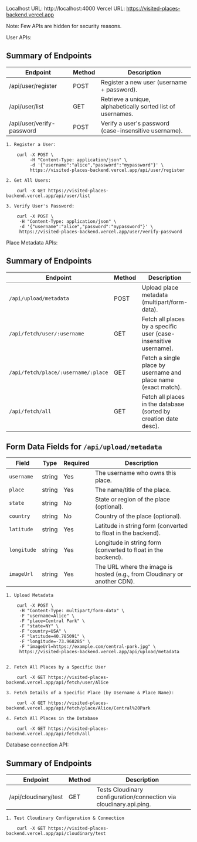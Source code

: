 Localhost URL: http://localhost:4000
Vercel URL: https://visited-places-backend.vercel.app

Note: Few APIs are hidden for security reasons.

User APIs:

## Summary of Endpoints

| Endpoint                      | Method | Description                                                                    |
|------------------------------|--------|--------------------------------------------------------------------------------|
| /api/user/register           | POST   | Register a new user (username + password).                                    |
| /api/user/list               | GET    | Retrieve a unique, alphabetically sorted list of usernames.                   |
| /api/user/verify-password    | POST   | Verify a user's password (case-insensitive username).                          |


	1. Register a User:
		
		curl -X POST \
			 -H "Content-Type: application/json" \
			 -d '{"username":"alice","password":"mypassword"}' \
			 https://visited-places-backend.vercel.app/api/user/register

	2. Get All Users:

		curl -X GET https://visited-places-backend.vercel.app/api/user/list

	3. Verify User's Password:

		curl -X POST \
		 -H "Content-Type: application/json" \
		 -d '{"username":"alice","password":"mypassword"}' \
		 https://visited-places-backend.vercel.app/user/verify-password
	
Place Metadata APIs:

## Summary of Endpoints

| Endpoint                                        | Method | Description                                                                                                              |
|-------------------------------------------------|--------|--------------------------------------------------------------------------------------------------------------------------|
| `/api/upload/metadata`                          | POST   | Upload place metadata (multipart/form-data).                                                                             |
| `/api/fetch/user/:username`                     | GET    | Fetch all places by a specific user (case-insensitive username).                                                         |
| `/api/fetch/place/:username/:place`             | GET    | Fetch a single place by username and place name (exact match).                                                           |
| `/api/fetch/all`                                | GET    | Fetch all places in the database (sorted by creation date desc). |

## Form Data Fields for `/api/upload/metadata`

| Field       | Type   | Required | Description                                                                 |
|-------------|--------|----------|-----------------------------------------------------------------------------|
| `username`  | string | Yes      | The username who owns this place.                                           |
| `place`     | string | Yes      | The name/title of the place.                                               |
| `state`     | string | No       | State or region of the place (optional).                                   |
| `country`   | string | No       | Country of the place (optional).                                           |
| `latitude`  | string | Yes      | Latitude in string form (converted to float in the backend).               |
| `longitude` | string | Yes      | Longitude in string form (converted to float in the backend).              |
| `imageUrl`  | string | Yes      | The URL where the image is hosted (e.g., from Cloudinary or another CDN).  |



	1. Upload Metadata

		curl -X POST \
		 -H "Content-Type: multipart/form-data" \
		 -F "username=Alice" \
		 -F "place=Central Park" \
		 -F "state=NY" \
		 -F "country=USA" \
		 -F "latitude=40.785091" \
		 -F "longitude=-73.968285" \
		 -F "imageUrl=https://example.com/central-park.jpg" \
		 https://visited-places-backend.vercel.app/api/upload/metadata


	2. Fetch All Places by a Specific User

		curl -X GET https://visited-places-backend.vercel.app/api/fetch/user/Alice

	3. Fetch Details of a Specific Place (by Username & Place Name):

		curl -X GET https://visited-places-backend.vercel.app/api/fetch/place/Alice/Central%20Park

	4. Fetch All Places in the Database

		curl -X GET https://visited-places-backend.vercel.app/api/fetch/all


Database connection API:

## Summary of Endpoints

| Endpoint                     | Method | Description                                                      |
|-----------------------------|--------|------------------------------------------------------------------|
| /api/cloudinary/test        | GET    | Tests Cloudinary configuration/connection via cloudinary.api.ping. |


	1. Test Cloudinary Configuration & Connection

		curl -X GET https://visited-places-backend.vercel.app/api/cloudinary/test
